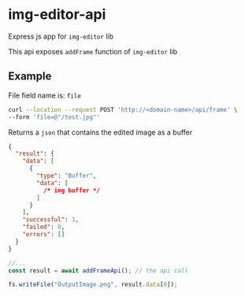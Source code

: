 # img-editor-api

Express js app for `img-editor` lib

This api exposes `addFrame` function of `img-editor` lib

## Example

File field name is: `file`

```bash
curl --location --request POST 'http://<domain-name>/api/frame' \
--form 'file=@"/test.jpg"'
```

Returns a `json` that contains the edited image as a buffer

```json
{
  "result": {
    "data": [
      {
        "type": "Buffer",
        "data": [
          /* img buffer */
        ]
      }
    ],
    "successful": 1,
    "failed": 0,
    "errors": []
  }
}
```

```js
//...
const result = await addFrameApi(); // the api call

fs.writeFile("OutputImage.png", result.data[0]);
```
